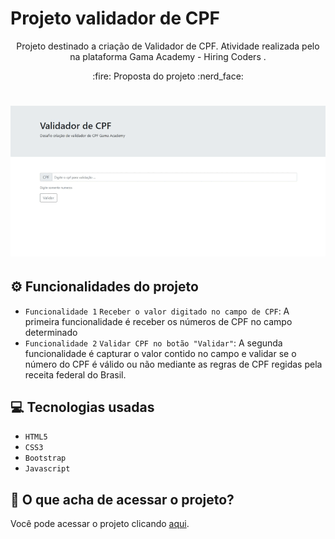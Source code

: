 # Projeto validador de CPF
<p align="center"> Projeto destinado a criação de Validador de CPF. Atividade realizada pelo na plataforma Gama Academy - Hiring Coders .
</p>

 <p align="center"> 
 :fire: Proposta do projeto :nerd_face:
</p>

 <h1 align="center"> 
  <img alt="Tela de validação de CPF" title="#tela de validação de CPF" src="./img/valida_cpf.gif" />
</h1>

## :gear: Funcionalidades do projeto

- `Funcionalidade 1` `Receber o valor digitado no campo de CPF`: A primeira funcionalidade é receber os números de CPF no campo determinado
- `Funcionalidade 2` `Validar CPF no botão "Validar"`: A segunda funcionalidade é capturar o valor contido no campo e validar se o número do CPF é válido ou não mediante as regras de CPF regidas pela receita federal do Brasil.

## :computer: Tecnologias usadas

- ``HTML5``
- ``CSS3``
- ``Bootstrap``
- ``Javascript``


## :open_file_folder: O que acha de acessar o projeto? 
Você pode acessar o projeto clicando [aqui](https://oscarlojr.github.io/valida_cpf/).
